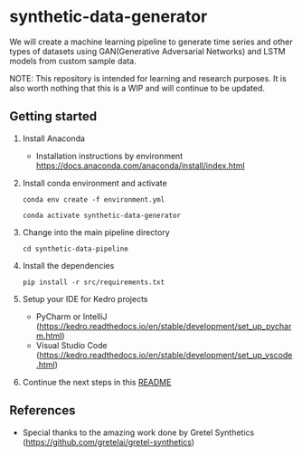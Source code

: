 # synthetic-data-generator
We will create a machine learning pipeline to generate time series and other types of datasets using GAN(Generative Adversarial Networks) and LSTM models from custom sample data.

NOTE: This repository is intended for learning and research purposes. It is also worth nothing that this is a WIP and will continue to be updated.

## Getting started

1. Install Anaconda 
   * Installation instructions by environment https://docs.anaconda.com/anaconda/install/index.html
2. Install conda environment and activate

    ```conda env create -f environment.yml```

   ```conda activate synthetic-data-generator```

4. Change into the main pipeline directory

    ```cd synthetic-data-pipeline```

5. Install the dependencies 

    ```pip install -r src/requirements.txt```

6. Setup your IDE for Kedro projects 
    * PyCharm or IntelliJ (https://kedro.readthedocs.io/en/stable/development/set_up_pycharm.html)
    * Visual Studio Code (https://kedro.readthedocs.io/en/stable/development/set_up_vscode.html)

7. Continue the next steps in this [README](synthetic-data-pipeline/README.md)

## References

* Special thanks to the amazing work done by Gretel Synthetics (https://github.com/gretelai/gretel-synthetics)